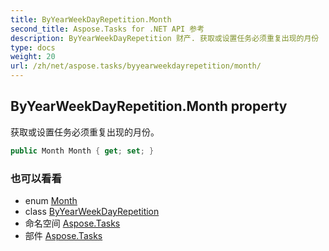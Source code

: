 ```yaml
---
title: ByYearWeekDayRepetition.Month
second_title: Aspose.Tasks for .NET API 参考
description: ByYearWeekDayRepetition 财产. 获取或设置任务必须重复出现的月份
type: docs
weight: 20
url: /zh/net/aspose.tasks/byyearweekdayrepetition/month/
---
```

## ByYearWeekDayRepetition.Month property

获取或设置任务必须重复出现的月份。

```csharp
public Month Month { get; set; }
```

### 也可以看看

* enum [Month](../../month/)
* class [ByYearWeekDayRepetition](../)
* 命名空间 [Aspose.Tasks](../../byyearweekdayrepetition/)
* 部件 [Aspose.Tasks](../../../)


